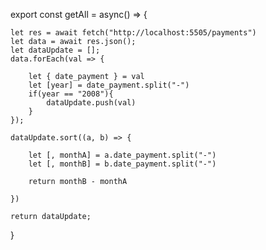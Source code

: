 export const getAll = async() => {

    let res = await fetch("http://localhost:5505/payments")
    let data = await res.json();
    let dataUpdate = [];
    data.forEach(val => {
        
        let { date_payment } = val
        let [year] = date_payment.split("-")
        if(year == "2008"){
            dataUpdate.push(val)
        }
    });

    dataUpdate.sort((a, b) => {

        let [, monthA] = a.date_payment.split("-")
        let [, monthB] = b.date_payment.split("-")

        return monthB - monthA

    })
    
    return dataUpdate;


}